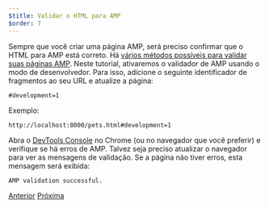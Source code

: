 ```yaml
---
$title: Validar o HTML para AMP 
$order: 7
---
```


Sempre que você criar uma página AMP, será preciso confirmar que o HTML para AMP está correto. Há [vários métodos possíveis para validar suas páginas AMP](/pt_br/docs/fundamentals/validate.html).  Neste tutorial, ativaremos o validador de AMP usando o modo de desenvolvedor.  Para isso, adicione o seguinte identificador de fragmentos ao seu URL e atualize a página:

```text
#development=1
```

Exemplo:

```text
http://localhost:8000/pets.html#development=1 
```

Abra o [DevTools Console](https://developer.chrome.com/devtools/docs/console) no Chrome (ou no navegador que você preferir) e verifique se há erros de AMP. Talvez seja preciso atualizar o navegador para ver as mensagens de validação. Se a página não tiver erros, esta mensagem será exibida:

```text
AMP validation successful.
```

<div class="prev-next-buttons">
  <a class="button prev-button" href="/pt_br/docs/design/getting_started/create_bookend.html"><span class="arrow-prev">Anterior</span></a>
  <a class="button next-button" href="/pt_br/docs/design/getting_started/congratulations.html"><span class="arrow-next">Próxima</span></a>
</div>
 
